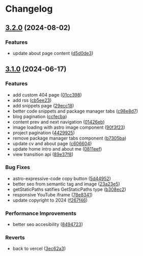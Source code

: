# Changelog

## [3.2.0](https://github.com/albugowy15/bughowi.com/compare/v3.1.0...v3.2.0) (2024-08-02)


### Features

* update about page content ([d5d0de3](https://github.com/albugowy15/bughowi.com/commit/d5d0de3196d40b102702a9dc095fadcf038a10f4))

## [3.1.0](https://github.com/albugowy15/bughowi.com/compare/3.0.0...v3.1.0) (2024-06-17)


### Features

* add custom 404 page ([01cc398](https://github.com/albugowy15/bughowi.com/commit/01cc398bd9bba75d29914db12abe899a2ddbd049))
* add rss ([cb5ee23](https://github.com/albugowy15/bughowi.com/commit/cb5ee23f8d4f405d4513b24b8c453f890dd2c84b))
* add snippets page ([29ecc18](https://github.com/albugowy15/bughowi.com/commit/29ecc1802dd8cb8f983c66c9d26b2e15d2fa050f))
* better code snippets and package manager tabs ([c98e8d7](https://github.com/albugowy15/bughowi.com/commit/c98e8d70ad773b42eafe547c054da8f70597939a))
* blog pagination ([ccfecba](https://github.com/albugowy15/bughowi.com/commit/ccfecbacf0e1dcc2de5511f5298b0fef40615dee))
* content prev and next navigation ([01426eb](https://github.com/albugowy15/bughowi.com/commit/01426ebb67edaa9bfc6c7c71c2ba0f102a14e6f3))
* image loading with astro image component ([90f3f23](https://github.com/albugowy15/bughowi.com/commit/90f3f23e8c1a06795df0919e91521bd2ec391a5d))
* project pagination ([4429925](https://github.com/albugowy15/bughowi.com/commit/4429925b91c692c646d31a8864b9bc6f37e97682))
* remove package manager tabs component ([b7305ba](https://github.com/albugowy15/bughowi.com/commit/b7305ba6a237f1326504b97994ccc78e331eed40))
* update cv and about page ([c606604](https://github.com/albugowy15/bughowi.com/commit/c606604c8292fdc19276d63bbd26ad7947a2a914))
* update home intro and about me ([0811eef](https://github.com/albugowy15/bughowi.com/commit/0811eefaa4fc15ca8df02ed68b27736a19280c1c))
* view transition api ([89e37f8](https://github.com/albugowy15/bughowi.com/commit/89e37f8e446292f067bc2945a909a95f882ce629))


### Bug Fixes

* astro-expressive-code copy button ([5d44952](https://github.com/albugowy15/bughowi.com/commit/5d44952b71a597cdfa27649e026f80fc85b8cd25))
* better seo from semantic tag and image ([23a23e5](https://github.com/albugowy15/bughowi.com/commit/23a23e50c68feff772530115c92a042b82702746))
* getStaticPaths satifies GetStaticPaths type ([b308ec2](https://github.com/albugowy15/bughowi.com/commit/b308ec2afb778345eb74175eefd08ebc1f2e5775))
* responsive YouTube iframe ([78e8341](https://github.com/albugowy15/bughowi.com/commit/78e83411faacadf9214961dc538a9e1ed62e806b))
* update copyright to 2024 ([f267f46](https://github.com/albugowy15/bughowi.com/commit/f267f46e79fcaa9f6127c1b289e5fc87f11bdf92))


### Performance Improvements

* better seo accesibility ([8494723](https://github.com/albugowy15/bughowi.com/commit/8494723642a49adb48ec43533e6ffb7e4ebc0bc7))


### Reverts

* back to vercel ([3ec62a3](https://github.com/albugowy15/bughowi.com/commit/3ec62a3188921ab4cf0580e16c507ec837613065))
